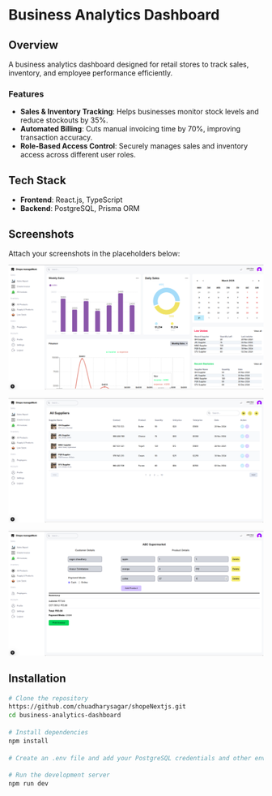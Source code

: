 # Business Analytics Dashboard

## Overview
A business analytics dashboard designed for retail stores to track sales, inventory, and employee performance efficiently.

### Features
- **Sales & Inventory Tracking**: Helps businesses monitor stock levels and reduce stockouts by 35%.
- **Automated Billing**: Cuts manual invoicing time by 70%, improving transaction accuracy.
- **Role-Based Access Control**: Securely manages sales and inventory access across different user roles.

## Tech Stack
- **Frontend**: React.js, TypeScript
- **Backend**: PostgreSQL, Prisma ORM

## Screenshots
Attach your screenshots in the placeholders below:

![Sales Dashboard](https://github.com/chuadharysagar/shopeNextjs/blob/main/shopeDashboard.png)

![Inventory Management](https://github.com/chuadharysagar/shopeNextjs/blob/main/shopesuppliers.png)

![Billing System](https://github.com/chuadharysagar/shopeNextjs/blob/main/shopeInvoice.png)

## Installation

```bash
# Clone the repository
https://github.com/chuadharysagar/shopeNextjs.git
cd business-analytics-dashboard

# Install dependencies
npm install

# Create an .env file and add your PostgreSQL credentials and other environment variables

# Run the development server
npm run dev
```
